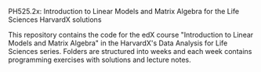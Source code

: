 PH525.2x: Introduction to Linear Models and Matrix Algebra for the Life Sciences HarvardX solutions

This repository contains the code for the edX course "Introduction to Linear Models and Matrix Algebra" in the HarvardX's Data Analysis for Life Sciences series. Folders are structured into weeks and each week contains programming exercises with solutions and lecture notes.
